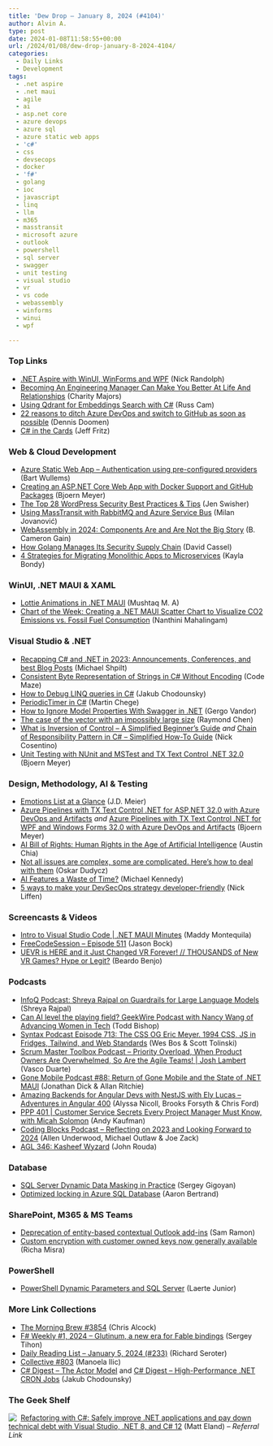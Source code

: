 ```yaml
---
title: 'Dew Drop – January 8, 2024 (#4104)'
author: Alvin A.
type: post
date: 2024-01-08T11:58:55+00:00
url: /2024/01/08/dew-drop-january-8-2024-4104/
categories:
  - Daily Links
  - Development
tags:
  - .net aspire
  - .net maui
  - agile
  - ai
  - asp.net core
  - azure devops
  - azure sql
  - azure static web apps
  - 'c#'
  - css
  - devsecops
  - docker
  - 'f#'
  - golang
  - ioc
  - javascript
  - linq
  - llm
  - m365
  - masstransit
  - microsoft azure
  - outlook
  - powershell
  - sql server
  - swagger
  - unit testing
  - visual studio
  - vr
  - vs code
  - webassembly
  - winforms
  - winui
  - wpf

---
```

### <a name="top"></a>Top Links

  * <a href="https://nicksnettravels.builttoroam.com/net-aspire-with-winui-winforms-and-wpf/?utm_source=rss&utm_medium=rss&utm_campaign=net-aspire-with-winui-winforms-and-wpf" target="_blank" rel="noopener">.NET Aspire with WinUI, WinForms and WPF</a> (Nick Randolph)
  * <a href="https://charity.wtf/2023/12/15/why-should-you-or-anyone-become-an-engineering-manager/amp/" target="_blank" rel="noopener">Becoming An Engineering Manager Can Make You Better At Life And Relationships</a> (Charity Majors)
  * <a href="https://forloop.co.uk/blog/using-qdrant-for-embeddings-search-with-csharp" target="_blank" rel="noopener">Using Qdrant for Embeddings Search with C#</a> (Russ Cam)
  * <a href="https://www.continuousimprover.com/2024/01/github-vs-azdo.html" target="_blank" rel="noopener">22 reasons to ditch Azure DevOps and switch to GitHub as soon as possible</a> (Dennis Doomen)
  * <a href="https://csharpinthecards.com/" target="_blank" rel="noopener">C# in the Cards</a> (Jeff Fritz)



### <a name="web"></a>Web & Cloud Development

  * <a href="https://bartwullems.blogspot.com/2024/01/azure-static-web-app-authentication.html" target="_blank" rel="noopener">Azure Static Web App &#8211; Authentication using pre-configured providers</a> (Bart Wullems)
  * <a href="https://www.textcontrol.com/blog/2024/01/05/creating-an-asp-net-core-web-app-with-docker-support-and-github-packages/" target="_blank" rel="noopener">Creating an ASP.NET Core Web App with Docker Support and GitHub Packages</a> (Bjoern Meyer)
  * <a href="https://jetpack.com/blog/wordpress-security-tips-and-best-practices/" target="_blank" rel="noopener">The Top 28 WordPress Security Best Practices & Tips</a> (Jen Swisher)
  * <a href="https://www.milanjovanovic.tech/blog/using-masstransit-with-rabbitmq-and-azure-service-bus" target="_blank" rel="noopener">Using MassTransit with RabbitMQ and Azure Service Bus</a> (Milan Jovanović)
  * <a href="https://thenewstack.io/webassembly-in-2024-components-are-and-are-not-the-big-story/" target="_blank" rel="noopener">WebAssembly in 2024: Components Are and Are Not the Big Story</a> (B. Cameron Gain)
  * <a href="https://thenewstack.io/how-golang-manages-its-security-supply-chain/" target="_blank" rel="noopener">How Golang Manages Its Security Supply Chain</a> (David Cassel)
  * <a href="https://thenewstack.io/4-strategies-for-migrating-monolithic-apps-to-microservices/" target="_blank" rel="noopener">4 Strategies for Migrating Monolithic Apps to Microservices</a> (Kayla Bondy)



### <a name="silverlight"></a>WinUI, .NET MAUI & XAML

  * <a href="https://www.c-sharpcorner.com/article/lottie-animations-in-net-maui2/" target="_blank" rel="noopener">Lottie Animations in .NET MAUI</a> (Mushtaq M. A)
  * <a href="https://www.syncfusion.com/blogs/post/maui-scatter-chart-co2-vs-fuel.aspx?utm_source=alvinashcraft&utm_medium=email&utm_campaign=alvinashcraft_blog_edmjan24" target="_blank" rel="noopener">Chart of the Week: Creating a .NET MAUI Scatter Chart to Visualize CO2 Emissions vs. Fossil Fuel Consumption</a> (Nanthini Mahalingam)



### <a name="dotnet"></a>Visual Studio & .NET

  * <a href="https://michaelscodingspot.com/csharp-dotnet-2023/" target="_blank" rel="noopener">Recapping C# and .NET in 2023: Announcements, Conferences, and best Blog Posts</a> (Michael Shpilt)
  * <a href="https://code-maze.com/csharp-consistent-byte-representation-of-strings-without-encoding/" target="_blank" rel="noopener">Consistent Byte Representation of Strings in C# Without Encoding</a> (Code Maze)
  * <a href="https://newsletter.csharpdigest.net/p/debug-linq-queries-c" target="_blank" rel="noopener">How to Debug LINQ queries in C#</a> (Jakub Chodounsky)
  * <a href="https://code-maze.com/csharp-periodic-timer/" target="_blank" rel="noopener">PeriodicTimer in C#</a> (Martin Chege)
  * <a href="https://code-maze.com/aspnetcore-swagger-ignore-properties/" target="_blank" rel="noopener">How to Ignore Model Properties With Swagger in .NET</a> (Gergo Vandor)
  * <a href="https://devblogs.microsoft.com/oldnewthing/20240105-00/?p=109242" target="_blank" rel="noopener">The case of the vector with an impossibly large size</a> (Raymond Chen)
  * <a href="https://www.devleader.ca/2024/01/07/what-is-inversion-of-control-a-simplified-beginners-guide/" target="_blank" rel="noopener">What is Inversion of Control – A Simplified Beginner’s Guide</a> _and_ <a href="https://www.devleader.ca/2024/01/05/chain-of-responsibility-pattern-in-c-simplified-how-to-guide/" target="_blank" rel="noopener">Chain of Responsibility Pattern in C# – Simplified How-To Guide</a> (Nick Cosentino)
  * <a href="https://www.textcontrol.com/blog/2024/01/05/unit-testing-with-nunit-and-mstest-and-tx-text-control-net-32-0/" target="_blank" rel="noopener">Unit Testing with NUnit and MSTest and TX Text Control .NET 32.0</a> (Bjoern Meyer)



### <a name="design"></a>Design, Methodology, AI & Testing

  * <a href="https://sourcesofinsight.com/emotions-list/" target="_blank" rel="noopener">Emotions List at a Glance</a> (J.D. Meier)
  * <a href="https://www.textcontrol.com/blog/2024/01/05/azure-pipelines-with-tx-text-control-net-for-asp-net-32-0-with-azure-devops-and-artifacts/" target="_blank" rel="noopener">Azure Pipelines with TX Text Control .NET for ASP.NET 32.0 with Azure DevOps and Artifacts</a> _and_ <a href="https://www.textcontrol.com/blog/2024/01/05/azure-pipelines-with-tx-text-control-net-for-wpf-and-windows-forms-320-with-azure-devops-and-artifacts/" target="_blank" rel="noopener">Azure Pipelines with TX Text Control .NET for WPF and Windows Forms 32.0 with Azure DevOps and Artifacts</a> (Bjoern Meyer)
  * <a href="https://www.splunk.com/en_us/blog/learn/ai-bill-of-rights.html" target="_blank" rel="noopener">AI Bill of Rights: Human Rights in the Age of Artificial Intelligence</a> (Austin Chia)
  * <a href="https://event-driven.io/en/how_to_solve_complicated_problems/" target="_blank" rel="noopener">Not all issues are complex, some are complicated. Here&#8217;s how to deal with them</a> (Oskar Dudycz)
  * <a href="https://mkennedy.codes/posts/ai-features-a-waste-of-time/" target="_blank" rel="noopener">AI Features a Waste of Time?</a> (Michael Kennedy)
  * <a href="https://github.blog/2024-01-05-5-ways-to-make-your-devsecops-strategy-developer-friendly/" target="_blank" rel="noopener">5 ways to make your DevSecOps strategy developer-friendly</a> (Nick Liffen)



### <a name="videos"></a>Screencasts & Videos

  * <a href="http://www.youtube.com/watch?v=sC2yYhEblcQ" target="_blank" rel="noopener">Intro to Visual Studio Code | .NET MAUI Minutes</a> (Maddy Montequila)
  * <a href="http://www.youtube.com/watch?v=BPEINk-C9Wg" target="_blank" rel="noopener">FreeCodeSession &#8211; Episode 511</a> (Jason Bock)
  * <a href="https://www.youtube.com/watch?v=zlFxvIg0GBA" target="_blank" rel="noopener">UEVR is HERE and it Just Changed VR Forever! // THOUSANDS of New VR Games? Hype or Legit?</a> (Beardo Benjo)



### <a name="podcasts"></a>Podcasts

  * <a href="https://www.infoq.com/podcasts/large-language-models-guardrails/" target="_blank" rel="noopener">InfoQ Podcast: Shreya Rajpal on Guardrails for Large Language Models</a> (Shreya Rajpal)
  * <a href="https://www.geekwire.com/2024/can-ai-level-the-playing-field-geekwire-podcast-with-nancy-wang-of-advancing-women-in-tech/" target="_blank" rel="noopener">Can AI level the playing field? GeekWire Podcast with Nancy Wang of Advancing Women in Tech</a> (Todd Bishop)
  * <a href="https://syntax.fm/show/713/the-css-og-eric-meyer-1994-css-js-in-fridges-tailwind-and-web-standards" target="_blank" rel="noopener">Syntax Podcast Episode 713: The CSS OG Eric Meyer. 1994 CSS, JS in Fridges, Tailwind, and Web Standards</a> (Wes Bos & Scott Tolinski)
  * <a href="https://scrummastertoolbox.libsyn.com/priority-overload-when-product-owners-are-overwhelmed-so-are-the-agile-teams-josh-lambert" target="_blank" rel="noopener">Scrum Master Toolbox Podcast &#8211; Priority Overload, When Product Owners Are Overwhelmed, So Are the Agile Teams! | Josh Lambert</a> (Vasco Duarte)
  * <a href="https://www.gonemobile.io/88" target="_blank" rel="noopener">Gone Mobile Podcast #88: Return of Gone Mobile and the State of .NET MAUI</a> (Jonathan Dick & Allan Ritchie)
  * <a href="https://topenddevs.com/podcasts/adventures-in-angular/episodes/amazing-backends-for-angular-devs-with-nestjs-with-ely-lucas-aia-400" target="_blank" rel="noopener">Amazing Backends for Angular Devs with NestJS with Ely Lucas &#8211; Adventures in Angular 400</a> (Alyssa Nicoll, Brooks Forsyth & Chris Ford)
  * <a href="https://peopleandprojectspodcast.libsyn.com/ppp-401-customer-service-secrets-every-project-manager-must-know-with-micah-solomon" target="_blank" rel="noopener">PPP 401 | Customer Service Secrets Every Project Manager Must Know, with Micah Solomon</a> (Andy Kaufman)
  * <a href="https://www.codingblocks.net/podcast/reflecting-on-2023-and-looking-forward-to-2024/" target="_blank" rel="noopener">Coding Blocks Podcast &#8211; Reflecting on 2023 and Looking Forward to 2024</a> (Allen Underwood, Michael Outlaw & Joe Zack)
  * <a href="https://www.ageekleader.com/agl-346-kasheef-wyzard/" target="_blank" rel="noopener">AGL 346: Kasheef Wyzard</a> (John Rouda)



### <a name="sql"></a>Database

  * <a href="https://www.mssqltips.com/sqlservertip/7887/dynamic-data-masking-in-sql-server-for-sensitive-data-protection/" target="_blank" rel="noopener">SQL Server Dynamic Data Masking in Practice</a> (Sergey Gigoyan)
  * <a href="https://www.red-gate.com/simple-talk/databases/sql-server/database-administration-sql-server/optimized-locking-in-azure-sql-database/" target="_blank" rel="noopener">Optimized locking in Azure SQL Database</a> (Aaron Bertrand)



### <a name="sp"></a>SharePoint, M365 & MS Teams

  * <a href="https://devblogs.microsoft.com/microsoft365dev/deprecation-of-entity-based-contextual-outlook-add-ins/" target="_blank" rel="noopener">Deprecation of entity-based contextual Outlook add-ins</a> (Sam Ramon)
  * <a href="https://devblogs.microsoft.com/microsoft365dev/custom-encryption-with-customer-owned-keys-now-generally-available/" target="_blank" rel="noopener">Custom encryption with customer owned keys now generally available</a> (Richa Misra)



### <a name="ps"></a>PowerShell

  * <a href="https://www.red-gate.com/simple-talk/sysadmin/powershell/powershell-dynamic-parameters-and-sql-server/" target="_blank" rel="noopener">PowerShell Dynamic Parameters and SQL Server</a> (Laerte Junior)



### <a name="links"></a>More Link Collections

  * <a href="https://blog.cwa.me.uk/2024/01/08/the-morning-brew-3854/" target="_blank" rel="noopener">The Morning Brew #3854</a> (Chris Alcock)
  * <a href="https://sergeytihon.com/2024/01/06/f-weekly-1-2024-glutinum-a-new-era-for-fable-bindings/" target="_blank" rel="noopener">F# Weekly #1, 2024 – Glutinum, a new era for Fable bindings</a> (Sergey Tihon)
  * <a href="https://seroter.com/2024/01/05/daily-reading-list-january-5-2024-233/" target="_blank" rel="noopener">Daily Reading List – January 5, 2024 (#233)</a> (Richard Seroter)
  * <a href="https://tympanus.net/codrops/collective/collective-803/" target="_blank" rel="noopener">Collective #803</a> (Manoela Ilic)
  * <a href="https://newsletter.csharpdigest.net/p/actor-model" target="_blank" rel="noopener">C# Digest &#8211; The Actor Model</a> and <a href="https://newsletter.csharpdigest.net/p/highperformance-net-cron-jobs" target="_blank" rel="noopener">C# Digest &#8211; High-Performance .NET CRON Jobs</a> (Jakub Chodounsky)



### <a name="shelf"></a>The Geek Shelf

<a href="https://www.amazon.com/dp/1835089984/?tag=amavin-20" target="_blank" rel="noopener"><img decoding="async" align="left" style="margin: 0px 4px 0px 0px; border: 0px currentcolor; border-image: none; float: left; display: inline; background-image: none;" src="https://m.media-amazon.com/images/I/41-hg1Tix-L._SS135_.jpg" border="0" /></a>&nbsp;<a href="https://www.amazon.com/dp/1835089984/?tag=amavin-20" target="_blank" rel="noopener">Refactoring with C#: Safely improve .NET applications and pay down technical debt with Visual Studio, .NET 8, and C# 12</a> (Matt Eland) _&#8211; Referral Link_